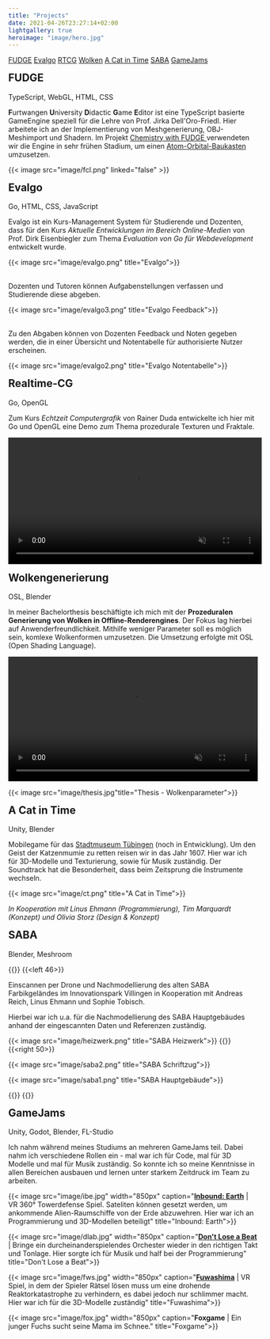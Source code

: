 ```yaml
---
title: "Projects"
date: 2021-04-26T23:27:14+02:00
lightgallery: true
heroimage: "image/hero.jpg"
---
```


<div class="sidebar">
  <a href="#fudge">FUDGE</a>
  <a href="#evalgo">Evalgo</a>
  <a href="#rtcg">RTCG</a>
  <a href="#thesis">Wolken</a>
  <a href="#cat">A Cat in Time</a>
  <a href="#saba">SABA</a>
  <a href="#gamejams">GameJams</a>
  <i class="sidebar-arrow fas fa-chevron-left"></i>
</div>


<div class="project-block">
<h2 id="fudge"> FUDGE <a href="https://github.com/JirkaDellOro/FUDGE"><i class="fab fa-github fa-gh"> <i class="fas fa-angle-right"></i></i></a></h2>
<span class="describer-right">TypeScript, WebGL, HTML, CSS</span>

**F**urtwangen **U**niversity **D**idactic **G**ame **E**ditor ist eine TypeScript basierte GameEngine speziell für die Lehre von Prof. Jirka Dell'Oro-Friedl. Hier arbeitete ich an der Implementierung von Meshgenerierung, OBJ-Meshimport und Shadern. Im Projekt <a href="https://github.com/hs-furtwangen/FUDGE-Chemistry_MasterW19">Chemistry with FUDGE <i class="fab fa-github fa-gh"></i></a> verwendeten wir die Engine in sehr frühen Stadium, um einen [Atom-Orbital-Baukasten](https://hs-furtwangen.github.io/FUDGE-Chemistry_MasterW19/app/tutor.html) umzusetzen.

{{< image src="image/fcl.png" linked="false" >}}

<div class="project-block">
<h2 id="evalgo"> Evalgo <a href="https://github.com/SimonStorlSchulke/Evalgo"><i class="fab fa-github fa-gh"> <i class="fas fa-angle-right"></i></i></a></h2>
<p class="describer-right">Go, HTML, CSS, JavaScript</p>

Evalgo ist ein Kurs-Management System für Studierende und Dozenten, dass für den Kurs *Aktuelle Entwicklungen im Bereich Online-Medien* von Prof. Dirk Eisenbiegler zum Thema *Evaluation von Go für Webdevelopment* entwickelt wurde. 

{{< image src="image/evalgo.png" title="Evalgo">}}
<br><br>

Dozenten und Tutoren können Aufgabenstellungen verfassen und Studierende diese abgeben.

{{< image src="image/evalgo3.png" title="Evalgo Feedback">}}
<br><br>

Zu den Abgaben können von Dozenten Feedback und Noten gegeben werden, die in einer Übersicht und Notentabelle für authorisierte Nutzer erscheinen. 

{{< image src="image/evalgo2.png" title="Evalgo Notentabelle">}}

</div>

<div class="project-block">
<h2 id="rtcg"> Realtime-CG <a href="https://github.com/SimonStorlSchulke/RealtimeCG"><i class="fab fa-github fa-gh"> <i class="fas fa-angle-right"></i></i></a></h2>
<p class="describer-right">Go, OpenGL</p>

Zum Kurs *Echtzeit Computergrafik* von Rainer Duda entwickelte ich hier mit Go und OpenGL eine Demo zum Thema prozedurale Texturen und Fraktale.

<video width="512px" autoplay muted loop>
  <source src="res/shading.mp4" type="video/mp4">
</video> 

</div>

<div class="project-block">
<h2 id="thesis"> Wolkengenerierung <a href="res/Bachelorarbeit_Simon_Storl-Schulke.pdf"><i class="fas fa-file-pdf"></i> <i class="fas fa-angle-right"></i></i></a></h2>
<p class="describer-right">OSL, Blender</p>

In meiner Bachelorthesis beschäftigte ich mich mit der **Prozeduralen Generierung von Wolken in Offline-Renderengines**. Der Fokus lag hierbei auf Anwenderfreundlichkeit. Mithilfe weniger Parameter soll es möglich sein, komlexe Wolkenformen umzusetzen. Die Umsetzung erfolgte mit OSL (Open Shading Language).

<video width="100%" autoplay muted loop controls>
  <source src="res/thesis_example.mp4" type="video/mp4">
</video> 

{{< image src="image/thesis.jpg"title="Thesis - Wolkenparameter">}}

</div>

<div class="project-block">
<h2 id="cat"> A Cat in Time</h2>
<p class="describer-right">Unity, Blender</p>

Mobilegame für das [Stadtmuseum Tübingen](https://www.tuebingen.de/stadtmuseum/) (noch in Entwicklung). Um den Geist der Katzenmumie zu retten reisen wir in das Jahr 1607. Hier war ich für 3D-Modelle und Texturierung, sowie für Musik zuständig. Der Soundtrack hat die Besonderheit, dass beim Zeitsprung die Instrumente wechseln.


{{< image src="image/ct.png" title="A Cat in Time">}}

*In Kooperation mit Linus Ehmann (Programmierung), Tim Marquardt (Konzept) und Olivia Storz (Design & Konzept)*

</div>

<div class="project-block">
<h2 id="saba"> SABA</h2>
<p class="describer-right">Blender, Meshroom</p>

{{<twoculumn>}}
{{<left 46>}}

Einscannen per Drone und Nachmodellierung des alten SABA Farbikgeländes im Innovationspark Villingen in Kooperation mit Andreas Reich, Linus Ehmann und Sophie Tobisch. 

Hierbei war ich u.a. für die Nachmodellierung des SABA Hauptgebäudes anhand der eingescannten Daten und Referenzen zuständig.

{{< image src="image/heizwerk.png" title="SABA Heizwerk">}}
{{</left>}}
{{<right 50>}}

{{< image src="image/saba2.png" title="SABA Schriftzug">}}

{{< image src="image/saba1.png" title="SABA Hauptgebäude">}}

{{</right>}}
{{</twoculumn>}}

</div>
<div class="project-block">
<h2 id="gamejams"> GameJams</h2>
<p class="describer-right">Unity, Godot, Blender, FL-Studio</p>

Ich nahm während meines Studiums an mehreren GameJams teil. Dabei nahm ich verschiedene Rollen ein - mal war ich für Code, mal für 3D Modelle und mal für Musik zuständig. So konnte ich so meine Kenntnisse in allen Bereichen ausbauen und lernen unter starkem Zeitdruck im Team zu arbeiten.


{{< image src="image/ibe.jpg" width="850px" caption="[**Inbound: Earth**](https://globalgamejam.org/2019/games/inbound-earth) | VR 360° Towerdefense Spiel. Sateliten können gesetzt werden, um ankommende Alien-Raumschiffe von der Erde abzuwehren. Hier war ich an Programmierung und 3D-Modellen beteiligt" title="Inbound: Earth">}}

{{< image src="image/dlab.jpg" width="850px" caption="[**Don't Lose a Beat**](https://github.com/CalvinDO/DontLoseABeat) | Bringe ein durcheinanderspielendes Orchester wieder in den richtigen Takt und Tonlage. Hier sorgte ich für Musik und half bei der Programmierung" title="Don't Lose a Beat">}}

{{< image src="image/fws.jpg" width="850px" caption="[**Fuwashima**](https://globalgamejam.org/2020/games/fuwashima-2) | VR Spiel, in dem der Spieler Rätsel lösen muss um eine drohende Reaktorkatastrophe zu verhindern, es dabei jedoch nur schlimmer macht. Hier war ich für die 3D-Modelle zuständig" title="Fuwashima">}}

{{< image src="image/fox.jpg" width="850px" caption="**Foxgame** | Ein junger Fuchs sucht seine Mama im Schnee." title="Foxgame">}}

</div>

<style>
  .page {
    width: 100%;
    max-width: 100%;
    padding-right: 350px;
}

.shadow {
  box-shadow: 8px 5px 20px #1114;
}

h2 {
  margin-top: 15px !important;
}
hr {
  margin-top: 35px !important;
}


</style>

